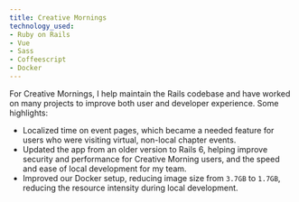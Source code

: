 ```yaml
---
title: Creative Mornings
technology_used: 
- Ruby on Rails
- Vue
- Sass
- Coffeescript
- Docker
---
```


For Creative Mornings, I help maintain the Rails codebase and have worked on many projects to improve both user and developer experience. Some highlights:
- Localized time on event pages, which became a needed feature for users who were visiting virtual, non-local chapter events.
- Updated the app from an older version to Rails 6, helping improve security and performance for Creative Morning users, and the speed and ease of local development for my team.
- Improved our Docker setup, reducing image size from `3.7GB` to `1.7GB`, reducing the resource intensity during local development.